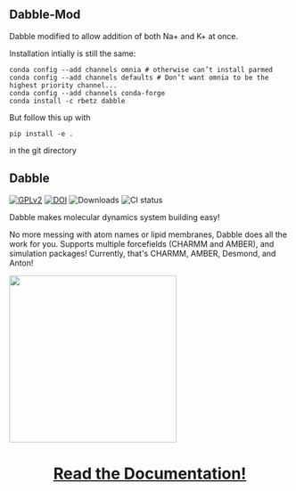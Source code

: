 ## Dabble-Mod ##
Dabble modified to allow addition of both Na+ and K+ at once.

Installation intially is still the same:

```
conda config --add channels omnia # otherwise can’t install parmed
conda config --add channels defaults # Don’t want omnia to be the highest priority channel...
conda config --add channels conda-forge
conda install -c rbetz dabble
```

But follow this up with

`pip install -e .`

in the git directory

## Dabble ##
[![GPLv2](https://img.shields.io/github/license/drorlab/dabble.svg)](http://www.gnu.org/licenses/old-licenses/gpl-2.0.en.html)
[![DOI](https://zenodo.org/badge/29268375.svg)](https://zenodo.org/badge/latestdoi/29268375)
![Downloads](https://anaconda.org/rbetz/dabble/badges/downloads.svg)
![CI status](https://img.shields.io/travis/Eigenstate/dabble.svg)

Dabble makes molecular dynamics system building easy!

No more messing with atom names or lipid membranes, Dabble does all the work for you.
Supports multiple forcefields (CHARMM and AMBER), and simulation packages! Currently,
that's CHARMM, AMBER, Desmond, and Anton!

[<img src="http://dabble.robinbetz.com/_images/dabblebox.png" width="300px">](http://dabble.robinbetz.com)

# <center> [Read the Documentation!](http://dabble.robinbetz.com) </center>

